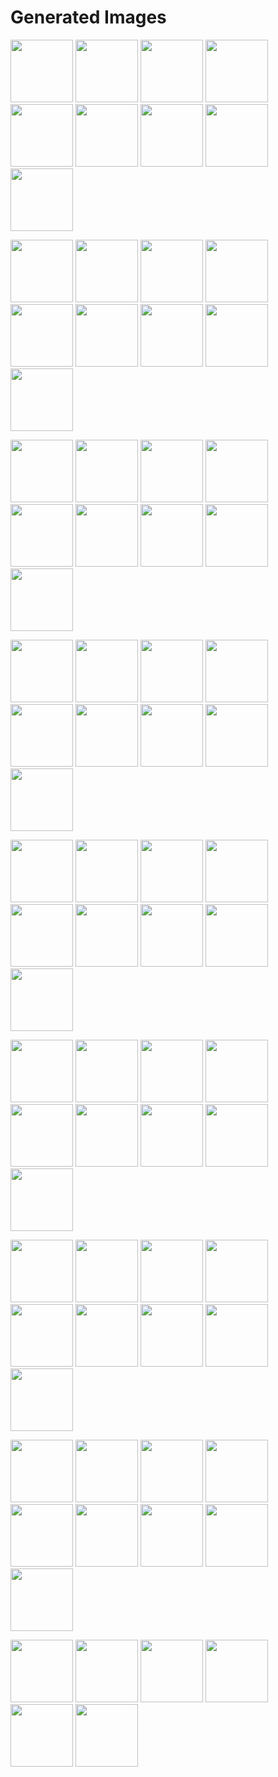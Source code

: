 # Generated Images



<img src="2025_08_25_01.webp" width="100"/> <img src="2025_08_25_02.webp" width="100"/> <img src="2025_08_25_03.webp" width="100"/> <img src="2025_08_25_04.webp" width="100"/> <img src="2025_08_25_05.webp" width="100"/> <img src="2025_08_25_06.webp" width="100"/> <img src="2025_08_25_07.webp" width="100"/> <img src="2025_08_25_08.webp" width="100"/> <img src="2025_08_25_09.webp" width="100"/>

<img src="2025_08_25_10.webp" width="100"/> <img src="2025_08_25_11.webp" width="100"/> <img src="2025_08_25_12.webp" width="100"/> <img src="2025_08_25_13.webp" width="100"/> <img src="2025_08_25_14.webp" width="100"/> <img src="2025_08_25_15.webp" width="100"/> <img src="2025_08_25_16.webp" width="100"/> <img src="2025_08_25_17.webp" width="100"/> <img src="2025_08_25_18.webp" width="100"/>

<img src="2025_08_25_19.webp" width="100"/> <img src="2025_08_25_20.webp" width="100"/> <img src="2025_08_25_21.webp" width="100"/> <img src="2025_08_25_22.webp" width="100"/> <img src="2025_08_25_23.webp" width="100"/> <img src="2025_08_25_24.webp" width="100"/> <img src="2025_08_25_25.webp" width="100"/> <img src="2025_08_25_26.webp" width="100"/> <img src="2025_08_25_27.webp" width="100"/>

<img src="2025_08_25_28.webp" width="100"/> <img src="2025_08_25_29.webp" width="100"/> <img src="2025_08_25_30.webp" width="100"/> <img src="2025_08_25_31.webp" width="100"/> <img src="2025_08_25_32.webp" width="100"/> <img src="2025_08_25_33.webp" width="100"/> <img src="2025_08_25_34.webp" width="100"/> <img src="2025_08_25_35.webp" width="100"/> <img src="2025_08_25_36.webp" width="100"/>

<img src="2025_08_25_37.webp" width="100"/> <img src="2025_08_25_38.webp" width="100"/> <img src="2025_08_25_39.webp" width="100"/> <img src="2025_08_25_40.webp" width="100"/> <img src="2025_08_25_41.webp" width="100"/> <img src="2025_08_25_42.webp" width="100"/> <img src="2025_08_25_43.webp" width="100"/> <img src="2025_08_25_44.webp" width="100"/> <img src="2025_08_25_45.webp" width="100"/>

<img src="2025_08_25_46.webp" width="100"/> <img src="2025_08_25_47.webp" width="100"/> <img src="2025_08_25_48.webp" width="100"/> <img src="2025_08_25_49.webp" width="100"/> <img src="2025_08_25_50.webp" width="100"/> <img src="2025_08_25_51.webp" width="100"/> <img src="2025_08_25_52.webp" width="100"/> <img src="2025_08_25_53.webp" width="100"/> <img src="2025_08_25_54.webp" width="100"/>

<img src="2025_08_25_55.webp" width="100"/> <img src="2025_08_25_56.webp" width="100"/> <img src="2025_08_25_57.webp" width="100"/> <img src="2025_08_25_58.webp" width="100"/> <img src="2025_08_25_59.webp" width="100"/> <img src="2025_08_25_60.webp" width="100"/> <img src="2025_08_25_61.webp" width="100"/> <img src="2025_08_25_62.webp" width="100"/> <img src="2025_08_25_63.webp" width="100"/>

<img src="2025_08_25_64.webp" width="100"/> <img src="2025_08_25_65.webp" width="100"/> <img src="2025_08_25_66.webp" width="100"/> <img src="2025_08_25_67.webp" width="100"/> <img src="2025_08_25_68.webp" width="100"/> <img src="2025_08_25_69.webp" width="100"/> <img src="2025_08_25_70.webp" width="100"/> <img src="2025_08_25_71.webp" width="100"/> <img src="2025_08_25_72.webp" width="100"/>

<img src="2025_08_25_73.webp" width="100"/> <img src="2025_08_25_74.webp" width="100"/> <img src="2025_08_25_75.webp" width="100"/> <img src="2025_08_25_76.webp" width="100"/> <img src="2025_08_25_77.webp" width="100"/> <img src="2025_08_25_78.webp" width="100"/>
